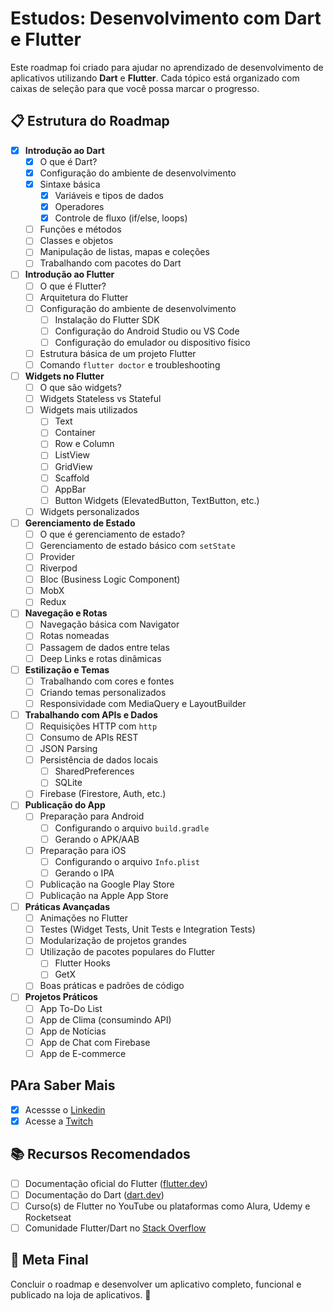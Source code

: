 # Estudos: Desenvolvimento com Dart e Flutter  

Este roadmap foi criado para ajudar no aprendizado de desenvolvimento de aplicativos utilizando **Dart** e **Flutter**. Cada tópico está organizado com caixas de seleção para que você possa marcar o progresso.

## 📋 Estrutura do Roadmap  

- [X] **Introdução ao Dart**  
  - [X] O que é Dart?  
  - [X] Configuração do ambiente de desenvolvimento  
  - [X] Sintaxe básica  
    - [X] Variáveis e tipos de dados  
    - [X] Operadores  
    - [X] Controle de fluxo (if/else, loops)  
  - [ ] Funções e métodos  
  - [ ] Classes e objetos  
  - [ ] Manipulação de listas, mapas e coleções  
  - [ ] Trabalhando com pacotes do Dart  

- [ ] **Introdução ao Flutter**  
  - [ ] O que é Flutter?  
  - [ ] Arquitetura do Flutter  
  - [ ] Configuração do ambiente de desenvolvimento  
    - [ ] Instalação do Flutter SDK  
    - [ ] Configuração do Android Studio ou VS Code  
    - [ ] Configuração do emulador ou dispositivo físico  
  - [ ] Estrutura básica de um projeto Flutter  
  - [ ] Comando `flutter doctor` e troubleshooting  

- [ ] **Widgets no Flutter**  
  - [ ] O que são widgets?  
  - [ ] Widgets Stateless vs Stateful  
  - [ ] Widgets mais utilizados  
    - [ ] Text  
    - [ ] Container  
    - [ ] Row e Column  
    - [ ] ListView  
    - [ ] GridView  
    - [ ] Scaffold  
    - [ ] AppBar  
    - [ ] Button Widgets (ElevatedButton, TextButton, etc.)  
  - [ ] Widgets personalizados  

- [ ] **Gerenciamento de Estado**  
  - [ ] O que é gerenciamento de estado?  
  - [ ] Gerenciamento de estado básico com `setState`  
  - [ ] Provider  
  - [ ] Riverpod  
  - [ ] Bloc (Business Logic Component)  
  - [ ] MobX  
  - [ ] Redux  

- [ ] **Navegação e Rotas**  
  - [ ] Navegação básica com Navigator  
  - [ ] Rotas nomeadas  
  - [ ] Passagem de dados entre telas  
  - [ ] Deep Links e rotas dinâmicas  

- [ ] **Estilização e Temas**  
  - [ ] Trabalhando com cores e fontes  
  - [ ] Criando temas personalizados  
  - [ ] Responsividade com MediaQuery e LayoutBuilder  

- [ ] **Trabalhando com APIs e Dados**  
  - [ ] Requisições HTTP com `http`  
  - [ ] Consumo de APIs REST  
  - [ ] JSON Parsing  
  - [ ] Persistência de dados locais  
    - [ ] SharedPreferences  
    - [ ] SQLite  
  - [ ] Firebase (Firestore, Auth, etc.)  

- [ ] **Publicação do App**  
  - [ ] Preparação para Android  
    - [ ] Configurando o arquivo `build.gradle`  
    - [ ] Gerando o APK/AAB  
  - [ ] Preparação para iOS  
    - [ ] Configurando o arquivo `Info.plist`  
    - [ ] Gerando o IPA  
  - [ ] Publicação na Google Play Store  
  - [ ] Publicação na Apple App Store  

- [ ] **Práticas Avançadas**  
  - [ ] Animações no Flutter  
  - [ ] Testes (Widget Tests, Unit Tests e Integration Tests)  
  - [ ] Modularização de projetos grandes  
  - [ ] Utilização de pacotes populares do Flutter  
    - [ ] Flutter Hooks  
    - [ ] GetX  
  - [ ] Boas práticas e padrões de código  

- [ ] **Projetos Práticos**  
  - [ ] App To-Do List  
  - [ ] App de Clima (consumindo API)  
  - [ ] App de Notícias  
  - [ ] App de Chat com Firebase  
  - [ ] App de E-commerce  

## PAra Saber Mais

- [X] Acessse o [Linkedin](https://www.linkedin.com/in/kau%C3%A3-santos-8931522ba/)
- [X] Acesse a [Twitch](https://www.twitch.tv/Kaua_Hs_Santos)

## 📚 Recursos Recomendados  

- [ ] Documentação oficial do Flutter ([flutter.dev](https://flutter.dev))  
- [ ] Documentação do Dart ([dart.dev](https://dart.dev))  
- [ ] Curso(s) de Flutter no YouTube ou plataformas como Alura, Udemy e Rocketseat  
- [ ] Comunidade Flutter/Dart no [Stack Overflow](https://stackoverflow.com/questions/tagged/flutter)  

## 🎯 Meta Final  

Concluir o roadmap e desenvolver um aplicativo completo, funcional e publicado na loja de aplicativos. 🚀  
